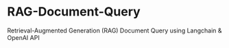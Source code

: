 # RAG-Document-Query
Retrieval-Augmented Generation (RAG) Document Query using Langchain &amp; OpenAI API
